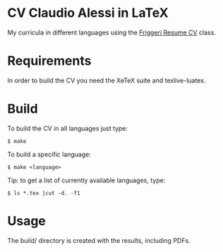 CV Claudio Alessi in LaTeX
==========================
My curricula in different languages using the [Friggeri Resume CV](http://www.latextemplates.com/template/friggeri-resume-cv) class.

Requirements
============
In order to build the CV you need the XeTeX suite and texlive-luatex.

Build
=====
To build the CV in all languages just type:

```
$ make
```

To build a specific language:

```
$ make <language>
```

Tip: to get a list of currently available languages, type:

```
$ ls *.tex |cut -d. -f1
```

Usage
=====
The build/ directory is created with the results, including PDFs.
